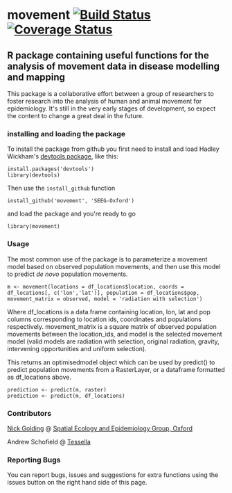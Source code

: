 # movement [![Build Status](https://travis-ci.org/andrew-schofield-tessella/movement.svg?branch=master)](https://travis-ci.org/andrew-schofield-tessella/movement) [![Coverage Status](https://coveralls.io/repos/andrew-schofield-tessella/movement/badge.svg)](https://coveralls.io/r/andrew-schofield-tessella/movement) 
## R package containing useful functions for the analysis of movement data in disease modelling and mapping

This package is a collaborative effort between a group of researchers to foster research into the analysis of human and animal movement for epidemiology. It's still in the very early stages of development, so expect the content to change a great deal in the future.

### installing and loading the package

To install the package from github you first need to install and load Hadley Wickham's [devtools package][devtools], like this:

```
install.packages('devtools')
library(devtools)
```

Then use the `install_github` function

```
install_github('movement', 'SEEG-Oxford')
```

and load the package and you're ready to go

```
library(movement)
```

### Usage

The most common use of the package is to parameterize a movement model based on observed population movements, and then use this model to predict _de novo_ population movements.

```
m <- movement(locations = df_locations$location, coords = df_locations[, c('lon','lat')], population = df_locations$pop, movement_matrix = observed, model = 'radiation with selection')
```
Where df_locations is a data.frame containing location, lon, lat and pop columns corresponding to location ids, coordinates and populations respectively. movement_matrix is a square matrix of observed population movements between the location_ids, and model is the selected movement model (valid models are radiation with selection, original radiation, gravity, intervening opportunities and uniform selection).

This returns an optimisedmodel object which can be used by predict() to predict population movements from a RasterLayer, or a dataframe formatted as df_locations above.

```
prediction <- predict(m, raster)
prediction <- predict(m, df_locations)
```

### Contributors

[Nick Golding][Nick] @ [Spatial Ecology and Epidemiology Group, Oxford][seeg]

Andrew Schofield @ [Tessella][tessella]

### Reporting Bugs

You can report bugs, issues and suggestions for extra functions using the issues button on the right hand side of this page.


[Nick]: http://www.map.ox.ac.uk/about-map/map-team/nicholas-golding/
[seeg]: http://simonhay.zoo.ox.ac.uk/staff.php
[devtools]: http://cran.r-project.org/web/packages/devtools/index.html
[tessella]: http://www.tessella.com/
